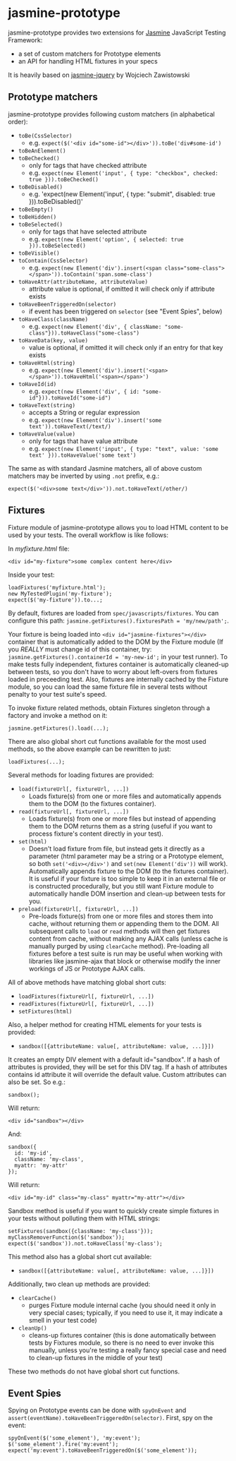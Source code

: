 # jasmine-prototype

jasmine-prototype provides two extensions for [Jasmine](http://pivotal.github.com/jasmine/) JavaScript Testing Framework:
  
- a set of custom matchers for Prototype elements
- an API for handling HTML fixtures in your specs

It is heavily based on [jasmine-jquery](http://github.com/velesin/jasmine-jquery) by Wojciech Zawistowski

## Prototype matchers

jasmine-prototype provides following custom matchers (in alphabetical order):

- `toBe(CssSelector)`
  - e.g. `expect($('<div id="some-id"></div>')).toBe('div#some-id')`
- `toBeAnElement()`
- `toBeChecked()`
  - only for tags that have checked attribute
  - e.g. `expect(new Element('input', { type: "checkbox", checked: true })).toBeChecked()` 
- `toBeDisabled()`
  - e.g. 'expect(new Element('input', { type: "submit", disabled: true })).toBeDisabled()'
- `toBeEmpty()`  
- `toBeHidden()`
- `toBeSelected()`
  - only for tags that have selected attribute
  - e.g. `expect(new Element('option', { selected: true })).toBeSelected()`
- `toBeVisible()`
- `toContain(CssSelector)`
  - e.g. `expect(new Element('div').insert(<span class="some-class"></span>')).toContain('span.some-class')`
- `toHaveAttr(attributeName, attributeValue)`
  - attribute value is optional, if omitted it will check only if attribute exists
- `toHaveBeenTriggeredOn(selector)`
  - if event has been triggered on `selector` (see "Event Spies", below)
- `toHaveClass(className)`
  - e.g. `expect(new Element('div', { className: "some-class"})).toHaveClass("some-class")`  
- `toHaveData(key, value)`
  - value is optional, if omitted it will check only if an entry for that key exists
- `toHaveHtml(string)`
  - e.g. `expect(new Element('div').insert('<span></span>')).toHaveHtml('<span></span>')`
- `toHaveId(id)`
  - e.g. `expect(new Element('div', { id: "some-id"})).toHaveId("some-id")`
- `toHaveText(string)`
  - accepts a String or regular expression
  - e.g. `expect(new Element('div').insert('some text')).toHaveText(/text/)`
- `toHaveValue(value)`
  - only for tags that have value attribute
  - e.g. `expect(new Element('input', { type: "text", value: 'some text' })).toHaveValue('some text')`

The same as with standard Jasmine matchers, all of above custom matchers may be inverted by using `.not` prefix, e.g.:

    expect($('<div>some text</div>')).not.toHaveText(/other/)

## Fixtures

Fixture module of jasmine-prototype allows you to load HTML content to be used by your tests. The overall workflow is like follows:

In _myfixture.html_ file:

    <div id="my-fixture">some complex content here</div>

Inside your test:

    loadFixtures('myfixture.html');
    new MyTestedPlugin('my-fixture');
    expect($('my-fixture')).to...;

By default, fixtures are loaded from `spec/javascripts/fixtures`. You can configure this path: `jasmine.getFixtures().fixturesPath = 'my/new/path';`.

Your fixture is being loaded into `<div id="jasmine-fixtures"></div>` container that is automatically added to the DOM by the Fixture module (If you _REALLY_ must change id of this container, try: `jasmine.getFixtures().containerId = 'my-new-id';` in your test runner). To make tests fully independent, fixtures container is automatically cleaned-up between tests, so you don't have to worry about left-overs from fixtures loaded in preceeding test. Also, fixtures are internally cached by the Fixture module, so you can load the same fixture file in several tests without penalty to your test suite's speed.

To invoke fixture related methods, obtain Fixtures singleton through a factory and invoke a method on it:

    jasmine.getFixtures().load(...);

There are also global short cut functions available for the most used methods, so the above example can be rewritten to just:

    loadFixtures(...);

Several methods for loading fixtures are provided:

- `load(fixtureUrl[, fixtureUrl, ...])`
  - Loads fixture(s) from one or more files and automatically appends them to the DOM (to the fixtures container).
- `read(fixtureUrl[, fixtureUrl, ...])`
  - Loads fixture(s) from one or more files but instead of appending them to the DOM returns them as a string (useful if you want to process fixture's content directly in your test).
- `set(html)`
  - Doesn't load fixture from file, but instead gets it directly as a parameter (html parameter may be a string or a Prototype element, so both `set('<div></div>')` and `set(new Element('div'))` will work). Automatically appends fixture to the DOM (to the fixtures container). It is useful if your fixture is too simple to keep it in an external file or is constructed procedurally, but you still want Fixture module to automatically handle DOM insertion and clean-up between tests for you.
- `preload(fixtureUrl[, fixtureUrl, ...])`
  - Pre-loads fixture(s) from one or more files and stores them into cache, without returning them or appending them to the DOM. All subsequent calls to `load` or `read` methods will then get fixtures content from cache, without making any AJAX calls (unless cache is manually purged by using `clearCache` method). Pre-loading all fixtures before a test suite is run may be useful when working with libraries like jasmine-ajax that block or otherwise modify the inner workings of JS or Prototype AJAX calls.

All of above methods have matching global short cuts:

- `loadFixtures(fixtureUrl[, fixtureUrl, ...])`
- `readFixtures(fixtureUrl[, fixtureUrl, ...])`
- `setFixtures(html)`

Also, a helper method for creating HTML elements for your tests is provided:

- `sandbox([{attributeName: value[, attributeName: value, ...]}])`

It creates an empty DIV element with a default id="sandbox". If a hash of attributes is provided, they will be set for this DIV tag. If a hash of attributes contains id attribute it will override the default value. Custom attributes can also be set. So e.g.:

    sandbox();

Will return:

    <div id="sandbox"></div>    

And:

    sandbox({
      id: 'my-id',
      className: 'my-class',
      myattr: 'my-attr'
    });

Will return:

    <div id="my-id" class="my-class" myattr="my-attr"></div>

Sandbox method is useful if you want to quickly create simple fixtures in your tests without polluting them with HTML strings:

    setFixtures(sandbox({className: 'my-class'}));
    myClassRemoverFunction($('sandbox'));
    expect($('sandbox')).not.toHaveClass('my-class');

This method also has a global short cut available:

- `sandbox([{attributeName: value[, attributeName: value, ...]}])`

Additionally, two clean up methods are provided:

- `clearCache()`
  - purges Fixture module internal cache (you should need it only in very special cases; typically, if you need to use it, it may indicate a smell in your test code)
- `cleanUp()`
  - cleans-up fixtures container (this is done automatically between tests by Fixtures module, so there is no need to ever invoke this manually, unless you're testing a really fancy special case and need to clean-up fixtures in the middle of your test)

These two methods do not have global short cut functions.

## Event Spies

Spying on Prototype events can be done with `spyOnEvent` and
`assert(eventName).toHaveBeenTriggeredOn(selector)`. First, spy on the event:

    spyOnEvent($('some_element'), 'my:event');
    $('some_element').fire('my:event');
    expect('my:event').toHaveBeenTriggeredOn($('some_element'));
